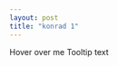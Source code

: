 ```yaml
---
layout: post
title: "konrad 1"
---
```


<div class="tooltip">Hover over me
  <span class="tooltiptext">Tooltip text</span>
</div>

